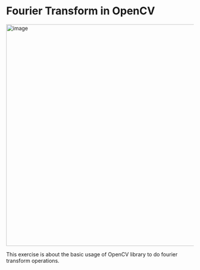 # Fourier Transform in OpenCV

<img width="595" alt="image" src="https://user-images.githubusercontent.com/74296174/219476971-671610d8-b52b-40d7-baf6-567a6c4957f2.png">

This exercise is about the basic usage of OpenCV library to do fourier transform operations.
